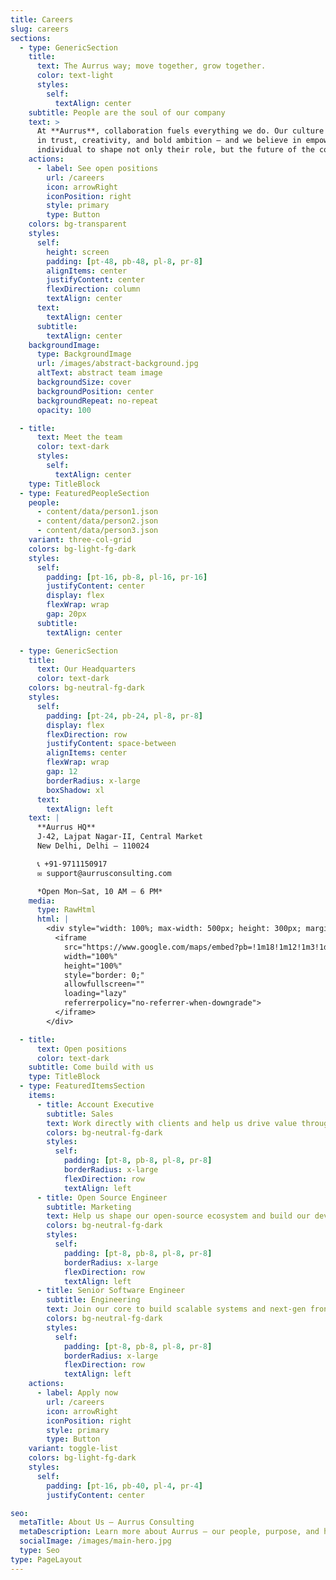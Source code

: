 ```yaml
---
title: Careers
slug: careers
sections:
  - type: GenericSection
    title:
      text: The Aurrus way; move together, grow together.
      color: text-light
      styles:
        self:
          textAlign: center
    subtitle: People are the soul of our company
    text: >
      At **Aurrus**, collaboration fuels everything we do. Our culture is rooted
      in trust, creativity, and bold ambition — and we believe in empowering each
      individual to shape not only their role, but the future of the company.
    actions:
      - label: See open positions
        url: /careers
        icon: arrowRight
        iconPosition: right
        style: primary
        type: Button
    colors: bg-transparent
    styles:
      self:
        height: screen
        padding: [pt-48, pb-48, pl-8, pr-8]
        alignItems: center
        justifyContent: center
        flexDirection: column
        textAlign: center
      text:
        textAlign: center
      subtitle:
        textAlign: center
    backgroundImage:
      type: BackgroundImage
      url: /images/abstract-background.jpg
      altText: abstract team image
      backgroundSize: cover
      backgroundPosition: center
      backgroundRepeat: no-repeat
      opacity: 100

  - title:
      text: Meet the team
      color: text-dark
      styles:
        self:
          textAlign: center
    type: TitleBlock
  - type: FeaturedPeopleSection
    people:
      - content/data/person1.json
      - content/data/person2.json
      - content/data/person3.json
    variant: three-col-grid
    colors: bg-light-fg-dark
    styles:
      self:
        padding: [pt-16, pb-8, pl-16, pr-16]
        justifyContent: center
        display: flex
        flexWrap: wrap
        gap: 20px
      subtitle:
        textAlign: center

  - type: GenericSection
    title:
      text: Our Headquarters
      color: text-dark
    colors: bg-neutral-fg-dark
    styles:
      self:
        padding: [pt-24, pb-24, pl-8, pr-8]
        display: flex
        flexDirection: row
        justifyContent: space-between
        alignItems: center
        flexWrap: wrap
        gap: 12
        borderRadius: x-large
        boxShadow: xl
      text:
        textAlign: left
    text: |
      **Aurrus HQ**  
      J‑42, Lajpat Nagar‑II, Central Market  
      New Delhi, Delhi – 110024  

      📞 +91‑9711150917  
      ✉️ support@aurrusconsulting.com  

      *Open Mon–Sat, 10 AM – 6 PM*
    media:
      type: RawHtml
      html: |
        <div style="width: 100%; max-width: 500px; height: 300px; margin-left: auto; border-radius: 12px; overflow: hidden; box-shadow: 0 10px 40px rgba(0,0,0,0.15);">
          <iframe
            src="https://www.google.com/maps/embed?pb=!1m18!1m12!1m3!1d3504.540124445257!2d77.2410074!3d28.5670131!2m3!1f0!2f0!3f0!3m2!1i1024!2i768!4f13.1!3m3!1m2!1s0x390ce39d6b9ff19d%3A0x9a3ea2e81e230775!2sLajpat%20Nagar%20II%2C%20New%20Delhi%2C%20Delhi%20110024!5e0!3m2!1sen!2sin!4v1720254869430!5m2!1sen!2sin"
            width="100%"
            height="100%"
            style="border: 0;"
            allowfullscreen=""
            loading="lazy"
            referrerpolicy="no-referrer-when-downgrade">
          </iframe>
        </div>

  - title:
      text: Open positions
      color: text-dark
    subtitle: Come build with us
    type: TitleBlock
  - type: FeaturedItemsSection
    items:
      - title: Account Executive
        subtitle: Sales
        text: Work directly with clients and help us drive value through tailored solutions.
        colors: bg-neutral-fg-dark
        styles:
          self:
            padding: [pt-8, pb-8, pl-8, pr-8]
            borderRadius: x-large
            flexDirection: row
            textAlign: left
      - title: Open Source Engineer
        subtitle: Marketing
        text: Help us shape our open-source ecosystem and build our dev community.
        colors: bg-neutral-fg-dark
        styles:
          self:
            padding: [pt-8, pb-8, pl-8, pr-8]
            borderRadius: x-large
            flexDirection: row
            textAlign: left
      - title: Senior Software Engineer
        subtitle: Engineering
        text: Join our core to build scalable systems and next-gen frontend tools.
        colors: bg-neutral-fg-dark
        styles:
          self:
            padding: [pt-8, pb-8, pl-8, pr-8]
            borderRadius: x-large
            flexDirection: row
            textAlign: left
    actions:
      - label: Apply now
        url: /careers
        icon: arrowRight
        iconPosition: right
        style: primary
        type: Button
    variant: toggle-list
    colors: bg-light-fg-dark
    styles:
      self:
        padding: [pt-16, pb-40, pl-4, pr-4]
        justifyContent: center

seo:
  metaTitle: About Us – Aurrus Consulting
  metaDescription: Learn more about Aurrus — our people, purpose, and headquarters in New Delhi.
  socialImage: /images/main-hero.jpg
  type: Seo
type: PageLayout
---
```


